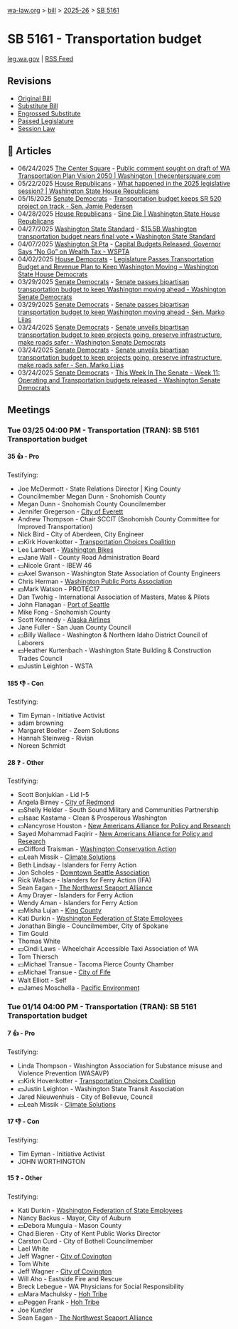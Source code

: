 [wa-law.org](/) > [bill](/bill/) > [2025-26](/bill/2025-26/) > [SB 5161](/bill/2025-26/sb/5161/)

# SB 5161 - Transportation budget
[leg.wa.gov](https://app.leg.wa.gov/billsummary?BillNumber=5161&Year=2025&Initiative=false) | [RSS Feed](./rss.xml)

## Revisions
* [Original Bill](1/)
* [Substitute Bill](S/)
* [Engrossed Substitute](S.E/)
* [Passed Legislature](S.PL/)
* [Session Law](S.SL/)

## 📰 Articles
* 06/24/2025 [The Center Square](/org/the_center_square/) - [Public comment sought on draft of WA Transportation Plan Vision 2050 | Washington | thecentersquare.com](https://www.thecentersquare.com/washington/article_7d75d857-15ae-470c-bebc-187f95975357.html#:~:text=transportation%20budget)
* 05/22/2025 [House Republicans](/org/house_republicans/) - [What happened in the 2025 legislative session? | Washington State House Republicans](https://houserepublicans.wa.gov/what-happened-2025/#:~:text=Senate%20Bill%205161)
* 05/15/2025 [Senate Democrats](/org/senate_democrats/) - [Transportation budget keeps SR 520 project on track - Sen. Jamie Pedersen](https://senatedemocrats.wa.gov/pedersen/2025/05/15/transportation-budget-keeps-sr-520-project-on-track-2/#:~:text=spending%20plan)
* 04/28/2025 [House Republicans](/org/house_republicans/) - [Sine Die | Washington State House Republicans](https://houserepublicans.wa.gov/current/sine-die/#:~:text=transportation%20budget)
* 04/27/2025 [Washington State Standard](/org/washington_state_standard/) - [$15.5B Washington transportation budget nears final vote • Washington State Standard](https://washingtonstatestandard.com/2025/04/26/15-5b-washington-transportation-budget-heads-toward-final-vote/#:~:text=Senate%20Bill%205161)
* 04/07/2025 [Washington St Pta](/org/washington_st_pta/) - [Capital Budgets Released, Governor Says “No Go” on Wealth Tax - WSPTA](https://www.wastatepta.org/capital-budgets-released-governor-says-no-go-on-wealth-tax/#:~:text=ESSB%205161)
* 04/02/2025 [House Democrats](/org/house_democrats/) - [Legislature Passes Transportation Budget and Revenue Plan to Keep Washington Moving – Washington State House Democrats](https://housedemocrats.wa.gov/blog/2025/04/02/legislature-passes-transportation-budget-and-revenue-plan-to-keep-washington-moving/#:~:text=transportation%20budget)
* 03/29/2025 [Senate Democrats](/org/senate_democrats/) - [Senate passes bipartisan transportation budget to keep Washington moving ahead - Washington Senate Democrats](https://senatedemocrats.wa.gov/blog/2025/03/29/senate-passes-bipartisan-transportation-budget-to-keep-washington-moving-ahead/#:~:text=spending%20plan)
* 03/29/2025 [Senate Democrats](/org/senate_democrats/) - [Senate passes bipartisan transportation budget to keep Washington moving ahead - Sen. Marko Liias](https://senatedemocrats.wa.gov/liias/2025/03/29/senate-passes-bipartisan-transportation-budget-to-keep-washington-moving-ahead/#:~:text=spending%20plan)
* 03/24/2025 [Senate Democrats](/org/senate_democrats/) - [Senate unveils bipartisan transportation budget to keep projects going, preserve infrastructure, make roads safer - Washington Senate Democrats](https://senatedemocrats.wa.gov/blog/2025/03/24/senate-unveils-bipartisan-transportation-budget-to-keep-projects-going-preserve-infrastructure-make-roads-safer/#:~:text=5161)
* 03/24/2025 [Senate Democrats](/org/senate_democrats/) - [Senate unveils bipartisan transportation budget to keep projects going, preserve infrastructure, make roads safer - Sen. Marko Liias](https://senatedemocrats.wa.gov/liias/2025/03/24/senate-unveils-bipartisan-transportation-budget-to-keep-projects-going-preserve-infrastructure-make-roads-safer/#:~:text=5161)
* 03/24/2025 [Senate Democrats](/org/senate_democrats/) - [This Week In The Senate - Week 11: Operating and Transportation budgets released - Washington Senate Democrats](https://senatedemocrats.wa.gov/blog/2025/03/23/this-week-in-the-senate-week-11-operating-and-transportation-budgets-released/#:~:text=Senate%20Bill%205161)

## Meetings
### Tue 03/25 04:00 PM - Transportation (TRAN): SB 5161 Transportation budget
#### 35 👍 - Pro
Testifying:
* Joe McDermott - State Relations Director | King County
* Councilmember Megan Dunn - Snohomish County
* Megan Dunn - Snohomish County Councilmember
* Jennifer Gregerson - [City of Everett](/org/city_of_everett/)
* Andrew Thompson - Chair SCCIT (Snohomish County Committee for Improved Transportation)
* Nick Bird - City of Aberdeen, City Engineer
* 💵Kirk Hovenkotter - [Transportation Choices Coalition](/org/transportation_choices_coalition/)
* Lee Lambert - [Washington Bikes](/org/washington_bikes/)
* 💵Jane Wall - County Road Administration Board
* 💵Nicole Grant - IBEW 46
* 💵Axel Swanson - Washington State Association of County Engineers
* Chris Herman - [Washington Public Ports Association](/org/washington_public_ports_association/)
* 💵Mark Watson - PROTEC17
* Dan Twohig - International Association of Masters, Mates & Pilots
* John Flanagan - [Port of Seattle](/org/port_of_seattle/)
* Mike Fong - Snohomish County
* Scott Kennedy - [Alaska Airlines](/org/alaska_airlines/)
* Jane Fuller - San Juan County Council
* 💵Billy Wallace - Washington & Northern Idaho District Council of Laborers
* 💵Heather Kurtenbach - Washington State Building & Construction Trades Council
* 💵Justin Leighton - WSTA

#### 185 👎 - Con
Testifying:
* Tim Eyman - Initiative Activist
* adam browning
* Margaret Boelter - Zeem Solutions
* Hannah Steinweg - Rivian
* Noreen Schmidt

#### 28 ❓ - Other
Testifying:
* Scott Bonjukian - Lid I-5
* Angela Birney - [City of Redmond](/org/city_of_redmond/)
* 💵Shelly Helder - South Sound Military and Communities Partnership
* 💵Isaac Kastama - Clean & Prosperous Washington
* 💵Nancyrose Houston - [New Americans Alliance for Policy and Research](/org/new_americans_alliance_for_policy_and_research/)
* Sayed Mohammad Faqirir - [New Americans Alliance for Policy and Research](/org/new_americans_alliance_for_policy_and_research/)
* 💵Clifford Traisman - [Washington Conservation Action](/org/washington_conservation_action/)
* 💵Leah Missik - [Climate Solutions](/org/climate_solutions/)
* Beth Lindsay - Islanders for Ferry Action
* Jon Scholes - [Downtown Seattle Association](/org/downtown_seattle_association/)
* Rick Wallace - Islanders for Ferry Action (IFA)
* Sean Eagan - [The Northwest Seaport Alliance](/org/the_northwest_seaport_alliance/)
* Amy Drayer - Islanders for Ferry Action
* Wendy Aman - Islanders for Ferry Action
* 💵Misha Lujan - [King County](/org/king_county/)
* Kati Durkin - [Washington Federation of State Employees](/org/washington_federation_of_state_employees/)
* Jonathan Bingle - Councilmember, City of Spokane
* Tim Gould
* Thomas White
* 💵Cindi Laws - Wheelchair Accessible Taxi Association of WA
* Tom Thiersch
* 💵Michael Transue - Tacoma Pierce County Chamber
* 💵Michael Transue - [City of Fife](/org/city_of_fife/)
* Walt Elliott - Self
* 💵James Moschella - [Pacific Environment](/org/pacific_environment/)

### Tue 01/14 04:00 PM - Transportation (TRAN): SB 5161 Transportation budget
#### 7 👍 - Pro
Testifying:
* Linda Thompson - Washington Association for Substance misuse and Violence Prevention (WASAVP)
* 💵Kirk Hovenkotter - [Transportation Choices Coalition](/org/transportation_choices_coalition/)
* 💵Justin Leighton - Washington State Transit Association
* Jared Nieuwenhuis - City of Bellevue, Council
* 💵Leah Missik - [Climate Solutions](/org/climate_solutions/)

#### 17 👎 - Con
Testifying:
* Tim Eyman - Initiative Activist
* JOHN WORTHINGTON

#### 15 ❓ - Other
Testifying:
* Kati Durkin - [Washington Federation of State Employees](/org/washington_federation_of_state_employees/)
* Nancy Backus - Mayor, City of Auburn
* 💵Debora Munguia - Mason County
* Chad Bieren - City of Kent Public Works Director
* Carston Curd - City of Bothell Councilmember
* Lael White
* Jeff Wagner - [City of Covington](/org/city_of_covington/)
* Tom White
* Jeff Wagner - [City of Covington](/org/city_of_covington/)
* Will Aho - Eastside Fire and Rescue
* Breck Lebegue - WA Physicians for Social Responsibility
* 💵Mara Machulsky - [Hoh Tribe](/org/hoh_tribe/)
* 💵Peggen Frank - [Hoh Tribe](/org/hoh_tribe/)
* Joe Kunzler
* Sean Eagan - [The Northwest Seaport Alliance](/org/the_northwest_seaport_alliance/)
